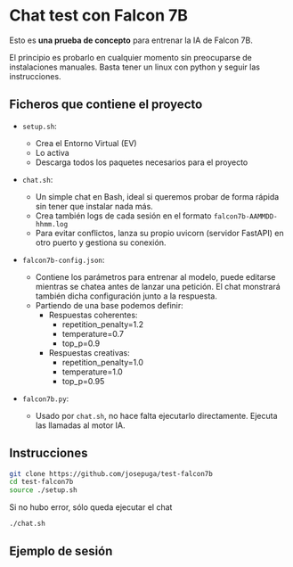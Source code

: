 # Chat test con Falcon 7B
Esto es **una prueba de concepto** para entrenar la IA de Falcon 7B.

El principio es probarlo en cualquier momento sin preocuparse de instalaciones manuales. Basta tener un linux con python y seguir las instrucciones.


## Ficheros que contiene el proyecto
- `setup.sh`:
  - Crea el Entorno Virtual (EV)
  - Lo activa
  - Descarga todos los paquetes necesarios para el proyecto

- `chat.sh`:
  - Un simple chat en Bash, ideal si queremos probar de forma rápida sin tener que instalar nada más. 
  - Crea también logs de cada sesión en el formato `falcon7b-AAMMDD-hhmm.log`
  - Para evitar conflictos, lanza su propio uvicorn (servidor FastAPI) en otro puerto y gestiona su conexión.

- `falcon7b-config.json`:
  - Contiene los parámetros para entrenar al modelo, puede editarse mientras se chatea antes de lanzar una petición. El chat monstrará también dicha configuración junto a la respuesta.
  - Partiendo de una base podemos definir:
    - Respuestas coherentes:
      - repetition_penalty=1.2
      - temperature=0.7
      - top_p=0.9
    - Respuestas creativas:
      - repetition_penalty=1.0
      - temperature=1.0
      - top_p=0.95

- `falcon7b.py`: 
  - Usado por `chat.sh`, no hace falta ejecutarlo directamente. Ejecuta las llamadas al motor IA.


## Instrucciones
```bash
git clone https://github.com/josepuga/test-falcon7b
cd test-falcon7b
source ./setup.sh
``` 

Si no hubo error, sólo queda ejecutar el chat

```bash
./chat.sh
```

## Ejemplo de sesión
